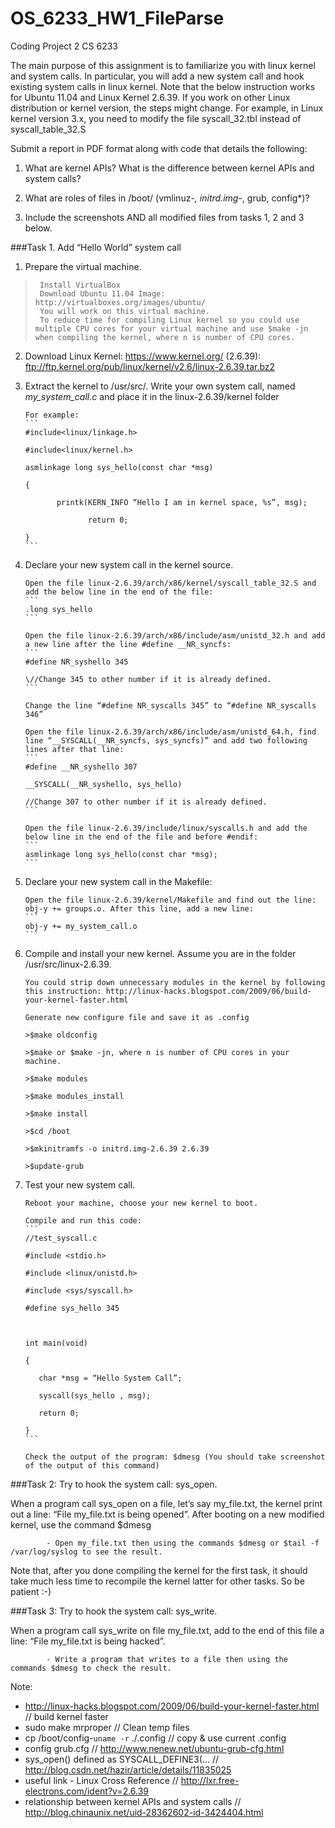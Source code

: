 OS_6233_HW1_FileParse
=====================
Coding Project 2
CS 6233

The main purpose of this assignment is to familiarize you with linux kernel and system calls. In particular, you will add a new system call and hook existing system calls in linux kernel. Note that the below instruction works for Ubuntu 11.04 and Linux Kernel 2.6.39. If you work on other Linux distribution or kernel version, the steps might change. For example, in Linux kernel version 3.x, you need to modify the file syscall_32.tbl instead of syscall_table_32.S




Submit a report in PDF format along with code that details the following:

1. What are kernel APIs? What is the difference between kernel APIs and system calls?

2. What are roles of files in /boot/ (vmlinuz-*, initrd.img-*, grub, config*)?

3. Include the screenshots AND all modified files from tasks 1, 2 and 3 below.




###Task 1. Add “Hello World” system call
1. Prepare the virtual machine.
>      Install VirtualBox
>      Download Ubuntu 11.04 Image: http://virtualboxes.org/images/ubuntu/
>      You will work on this virtual machine.
>      To reduce time for compiling Linux kernel so you could use multiple CPU cores for your virtual machine and use $make -jn when compiling the kernel, where n is number of CPU cores.

2. Download Linux Kernel: https://www.kernel.org/ (2.6.39): ftp://ftp.kernel.org/pub/linux/kernel/v2.6/linux-2.6.39.tar.bz2

3. Extract the kernel to /usr/src/. Write your own system call, named *my_system_call.c* and place it in the linux-2.6.39/kernel folder
       
       For example:
       ```
       #include<linux/linkage.h>
       
       #include<linux/kernel.h>
       
       asmlinkage long sys_hello(const char *msg)
       
       {
       
              printk(KERN_INFO “Hello I am in kernel space, %s”, msg);
       
                     return 0;
       
       }
       ```

4. Declare your new system call in the kernel source.

       Open the file linux-2.6.39/arch/x86/kernel/syscall_table_32.S and add the below line in the end of the file: 
       ```
       .long sys_hello
       ```
       
       Open the file linux-2.6.39/arch/x86/include/asm/unistd_32.h and add a new line after the line #define __NR_syncfs:
       ```
       #define NR_syshello 345
       
       \//Change 345 to other number if it is already defined.
       ```
       
       Change the line “#define NR_syscalls 345” to “#define NR_syscalls 346”
       
       Open the file linux-2.6.39/arch/x86/include/asm/unistd_64.h, find line “__SYSCALL(__NR_syncfs, sys_syncfs)” and add two following lines after that line:
       ```
       #define __NR_syshello 307
       
       __SYSCALL(__NR_syshello, sys_hello)
       
       //Change 307 to other number if it is already defined.
       ```
       
       Open the file linux-2.6.39/include/linux/syscalls.h and add the below line in the end of the file and before #endif:
       ```
       asmlinkage long sys_hello(const char *msg);
       ```

5. Declare your new system call in the Makefile:

       Open the file linux-2.6.39/kernel/Makefile and find out the line: obj-y += groups.o. After this line, add a new line:
       ```
       obj-y += my_system_call.o
       ```

6. Compile and install your new kernel. Assume you are in the folder /usr/src/linux-2.6.39.

       You could strip down unnecessary modules in the kernel by following this instruction: http://linux-hacks.blogspot.com/2009/06/build-your-kernel-faster.html

       Generate new configure file and save it as .config

       >$make oldconfig
       
       >$make or $make -jn, where n is number of CPU cores in your machine.
       
       >$make modules
       
       >$make modules_install
       
       >$make install
       
       >$cd /boot

       >$mkinitramfs -o initrd.img-2.6.39 2.6.39
       
       >$update-grub
       
7. Test your new system call.

       Reboot your machine, choose your new kernel to boot.

       Compile and run this code:
       ```
       //test_syscall.c
       
       #include <stdio.h>
       
       #include <linux/unistd.h>
       
       #include <sys/syscall.h>
       
       #define sys_hello 345
       
        
       
       int main(void)
       
       {
       
          char *msg = “Hello System Call”;
       
          syscall(sys_hello , msg);
       
          return 0;
       
       }
       ```

       Check the output of the program: $dmesg (You should take screenshot of the output of this command)

###Task 2: Try to hook the system call: sys_open.

When a program call sys_open on a file, let’s say my_file.txt, the kernel print out a line: “File my_file.txt is being opened”. After booting on a new modified kernel, use the command $dmesg

            - Open my_file.txt then using the commands $dmesg or $tail -f /var/log/syslog to see the result.

Note that, after you done compiling the kernel for the first task, it should take much less time to recompile the kernel latter for other tasks. So be patient :-)


###Task 3: Try to hook the system call: sys_write.

When a program call sys_write on file my_file.txt, add to the end of this file a line: “File my_file.txt is being hacked”.

            - Write a program that writes to a file then using the commands $dmesg to check the result.

Note:
- http://linux-hacks.blogspot.com/2009/06/build-your-kernel-faster.html // build kernel faster
- sudo make mrproper  // Clean temp files 
- cp /boot/config-`uname -r` ./.config  // copy & use current .config
- config grub.cfg  // http://www.nenew.net/ubuntu-grub-cfg.html
- sys_open() defined as SYSCALL_DEFINE3(...  // http://blog.csdn.net/hazir/article/details/11835025
- useful link - Linux Cross Reference // http://lxr.free-electrons.com/ident?v=2.6.39
- relationship between kernel APIs and system calls // http://blog.chinaunix.net/uid-28362602-id-3424404.html
